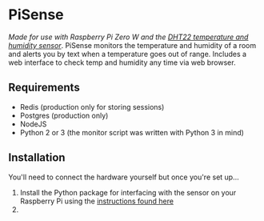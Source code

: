 # PiSense

*Made for use with Raspberry Pi Zero W and the [DHT22 temperature and humidity sensor](https://www.amazon.com/gp/product/B073F472JL/ref=ppx_yo_dt_b_asin_title_o01_s00?ie=UTF8&psc=1)*. PiSense monitors the temperature and humidity of a room and alerts you by text when a temperature goes out of range. Includes a web interface to check temp and humidity any time via web browser.

## Requirements

- Redis (production only for storing sessions)
- Postgres (production only)
- NodeJS
- Python 2 or 3 (the monitor script was written with Python 3 in mind)

## Installation

You'll need to connect the hardware yourself but once you're set up...

1. Install the Python package for interfacing with the sensor on your Raspberry Pi using the [instructions found here](https://github.com/adafruit/Adafruit_Python_DHT)
2. 